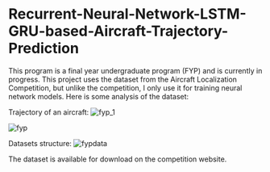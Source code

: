 # Recurrent-Neural-Network-LSTM-GRU-based-Aircraft-Trajectory-Prediction

This program is a final year undergraduate program (FYP) and is currently in progress. This project uses the dataset from the Aircraft Localization Competition, but unlike the competition, I only use it for training neural network models. Here is some analysis of the dataset:

Trajectory of an aircraft:
![fyp_1](https://github.com/Cam2024/Recurrent-Neural-Network-LSTM-GRU-based-Aircraft-Trajectory-Prediction/assets/89662823/ccaac26c-7448-482f-94cd-38506728c3a8)

![fyp](https://github.com/Cam2024/Recurrent-Neural-Network-LSTM-GRU-based-Aircraft-Trajectory-Prediction/assets/89662823/30f4c0ee-f287-4ecb-9470-584b2141c17d)

Datasets structure:
![fypdata](https://github.com/Cam2024/Recurrent-Neural-Network-LSTM-GRU-based-Aircraft-Trajectory-Prediction/assets/89662823/2d32219f-eb0e-48cd-a2b9-866935cf7df8)

The dataset is available for download on the competition website.
